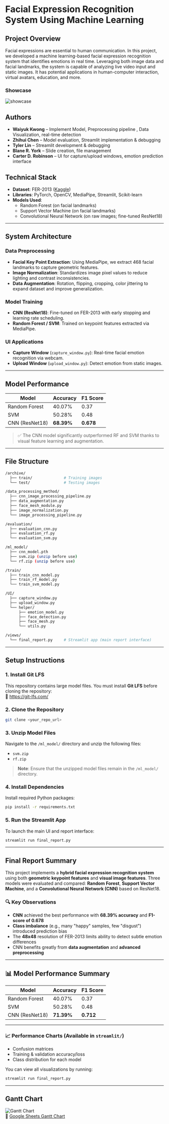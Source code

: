 # Facial Expression Recognition System Using Machine Learning

## Project Overview

Facial expressions are essential to human communication. In this project, we developed a machine learning-based facial expression recognition system that identifies emotions in real time. Leveraging both image data and facial landmarks, the system is capable of analyzing live video input and static images. It has potential applications in human-computer interaction, virtual avatars, education, and more.

### Showcase
![showcase](./streamlit/image.png)

## Authors

- **Waiyuk Kwong** – Implement Model, Preprocessing pipeline , Data Visualization, real-time detection
- **Zhihui Chen** – Model evaluation, Streamlit implementation & debugging  
- **Tyler Lin** – Streamlit development & debugging  
- **Blane R. York** – Slide creation, file management  
- **Carter D. Robinson** – UI for capture/upload windows, emotion prediction interface

## Technical Stack

- **Dataset**: FER-2013 ([Kaggle](https://www.kaggle.com/datasets/msambare/fer2013))
- **Libraries**: PyTorch, OpenCV, MediaPipe, Streamlit, Scikit-learn
- **Models Used**:  
  - Random Forest (on facial landmarks)  
  - Support Vector Machine (on facial landmarks)  
  - Convolutional Neural Network (on raw images; fine-tuned ResNet18)

---

## System Architecture

### Data Preprocessing

- **Facial Key Point Extraction**: Using MediaPipe, we extract 468 facial landmarks to capture geometric features.  
- **Image Normalization**: Standardizes image pixel values to reduce lighting and contrast inconsistencies.  
- **Data Augmentation**: Rotation, flipping, cropping, color jittering to expand dataset and improve generalization.

### Model Training

- **CNN (ResNet18)**: Fine-tuned on FER-2013 with early stopping and learning rate scheduling.  
- **Random Forest / SVM**: Trained on keypoint features extracted via MediaPipe.

### UI Applications

- **Capture Window** (`capture_window.py`): Real-time facial emotion recognition via webcam.  
- **Upload Window** (`upload_window.py`): Detect emotion from static images.  

---

## Model Performance

| Model           | Accuracy | F1 Score |
|----------------|----------|----------|
| Random Forest  | 40.07%   | 0.37     |
| SVM            | 50.28%   | 0.48     |
| CNN (ResNet18) | **68.39%** | **0.678** |

> ✅ The CNN model significantly outperformed RF and SVM thanks to visual feature learning and augmentation.

---

## File Structure

```bash
/archive/                 
  ├── train/              # Training images
  └── test/               # Testing images

/data_processing_method/  
  ├── cnn_image_processing_pipeline.py  
  ├── data_augmentation.py  
  ├── face_mesh_module.py  
  ├── image_normalization.py  
  └── image_processing_pipeline.py  

/evaluation/              
  ├── evaluation_cnn.py  
  ├── evaluation_rf.py  
  └── evaluation_svm.py  

/ml_model/                
  ├── cnn_model.pth  
  ├── svm.zip (unzip before use)  
  └── rf.zip (unzip before use)  

/train/                   
  ├── train_cnn_model.py  
  ├── train_rf_model.py  
  └── train_svm_model.py  

/UI/                      
  ├── capture_window.py  
  ├── upload_window.py  
  └── helper/             
      ├── emotion_model.py  
      ├── face_detection.py  
      ├── face_mesh.py  
      └── utils.py  

/views/                   
  └── final_report.py     # Streamlit app (main report interface)
```

---

## Setup Instructions

### 1. Install Git LFS

This repository contains large model files. You must install **Git LFS** before cloning the repository:  
🔗 https://git-lfs.com/

### 2. Clone the Repository

```bash
git clone <your_repo_url>
```

### 3. Unzip Model Files

Navigate to the `/ml_model/` directory and unzip the following files:

- `svm.zip`
- `rf.zip`

> **Note**: Ensure that the unzipped model files remain in the `/ml_model/` directory.

### 4. Install Dependencies

Install required Python packages:

```bash
pip install -r requirements.txt
```

### 5. Run the Streamlit App

To launch the main UI and report interface:

```bash
streamlit run final_report.py
```

---

## Final Report Summary

This project implements a **hybrid facial expression recognition system** using both **geometric keypoint features** and **visual image features**. Three models were evaluated and compared: **Random Forest**, **Support Vector Machine**, and a **Convolutional Neural Network (CNN)** based on ResNet18.

### 🔍 Key Observations

- **CNN** achieved the best performance with **68.39% accuracy** and **F1-score of 0.678**
- **Class imbalance** (e.g., many "happy" samples, few "disgust") introduced prediction bias
- The **48x48** resolution of FER-2013 limits ability to detect subtle emotion differences
- CNN benefits greatly from **data augmentation** and **advanced preprocessing**

---

## 📊 Model Performance Summary

| Model           | Accuracy | F1 Score |
|----------------|----------|----------|
| Random Forest  | 40.07%   | 0.37     |
| SVM            | 50.28%   | 0.48     |
| CNN (ResNet18) | **71.39%** | **0.712** |

---

### 📈 Performance Charts (Available in `streamlit/`)

- Confusion matrices  
- Training & validation accuracy/loss  
- Class distribution for each model  

You can view all visualizations by running:

```bash
streamlit run final_report.py
```
---

## Gantt Chart

![Gantt Chart](streamlit/Gantt.jpg)  
📅 [Google Sheets Gantt Chart](https://docs.google.com/spreadsheets/d/16sWj1XushsbAo5WwqrAq6MPuiGra0VFZrKK61rONgeo/edit?usp=sharing)
